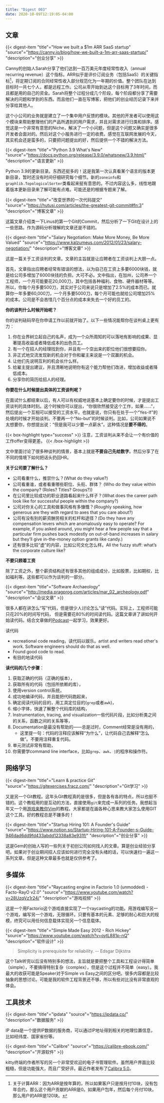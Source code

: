 ```yaml
---
title: "Digest 003"
date: 2020-10-09T12:19:05-04:00
---
```


## 文章

{{< digest-item "title"="How we built a $1m ARR SaaS startup" "source"="https://canny.io/blog/how-we-built-a-1m-arr-saas-startup/" "description"="创业分享" >}}

Canny的创始人Sarah分享了他们达到一百万美元年度经常性收入（annual recurring revenue）这个指标。ARR似乎是评价订阅业务（包括SaaS）的关键指标[^1]，将定期订阅的合同经常性收入部分规范化为一年期的价值。整个团队在达到目标时一共七个人，都是远程工作。公司从零开始到达这个目标用了3年时间，而且都是用的自己的资金。Sarah将整个过程分成几个阶段，每个阶段都分享了需要解决的问题和学到的东西。而且他们一直在写博客，把他们的创业经历记录下来并分享给其他人。

这个小公司的业务就是建立了一个集中用户反馈的模块。其他的开发者可以使用这个模块来帮助整理他们的产品所遇到的用户需求，并且对需求进行归类和排序。感觉这是一个非常有意思的Niche，解决了一个小问题，但是这个问题又确实是很多开发者会面对的。然后对这个小服务进行一定的收费。感觉在互联网发展的今天，其实机会还是蛮多的，只要把问题提出的好，然后提供一个不错的解决方法。

{{< digest-item "title"="Python 3.9 What's New" "source"="https://docs.python.org/release/3.9.0/whatsnew/3.9.html/" "description"="语言更新" >}}

Python 3.9的更新目录。东西还挺多的！这是我第一次认真看某个语言的版本更新目录，暂时还没有时间仔细研究每个细节。新的`zoneinfo`和`graphlib.TopologicalSorter`类看起来挺有意思的。不过内容这么多，线性地跟着版本更新目录来了解可能有点难。可能还是的根据专题来了解。

{{< digest-item "title"="改变世界的一次代码提交" "source"="https://hutusi.com/articles/the-greatest-git-commit#fn:3" "description"="博客文章" >}}

这篇文章介绍类一下Linus的第一个Git的Commit，然后分析了一下Git在设计上的一些思路。作为源码分析理解的文章还是不错的。

{{< digest-item "title"="Salary Negotiation: Make More Money, Be More Valued" "source"="https://www.kalzumeus.com/2012/01/23/salary-negotiation/" "description"="博客文章" >}}

这是一篇关于工资谈判的文章。文章的主旨就是让应聘者在工资谈判上大胆一点。

首先，文章指出应聘者经常有错误的想法，以为自己在工资上多要6000块钱，就是给公司多增加了6000块钱的负担。大可不必。文中指出，在加州，公司养一个工程师，一个月可能要花20,000刀，其中包括各种福利、食物、硬件器材等等。所以，你每个月多要500刀，其实对于公司来说只是增加了2.5%的成本而已。就算你一年多要60,000刀，一个月多要5000刀，每个月可能也就给公司增加25%的成本。公司是不会吝惜几个百分点的成本来失去一个好的员工的。

**你的谈判什么时候开始呢？**

你的谈判砝码早在你申请工作以前就开始了。以下一些情况能帮你在谈判桌上更有力：
1. 你在业界树立起自己的名声，成为一个众所周知的可以落地有影响的成果、显著提高收益或者降低成本的出色员工。
2. 有一个在招人的经理找到你，并且有一个空出来的职位他们很想要招你。
3. 非正式地交流发现新的机会对于你和雇主来说是一个双赢的机会。
4. 让他们先说明互利的机会长什么样。
5. 给雇主提出建议，并且清晰地说明你有这个能力帮他们改进，增加收益或者降低成本。
6. 分享你的简历给招人的经理。

**你要在什么时候提出具体的工资谈判呢？**

在面试什么都结束以后，有人可以有权威地说基本上确定要你的时候，才是提出工资谈判的具体时刻。这个时候你可以提出，“你很欣然接受这个工作，如果……”，然后提出一个互相可以接受的工资水平。也就是说，你只有在处于一个“Yes-If”的处境的时候才开始谈判。不要再一个“No-but”的时候谈判。比如，公司如果说不太想要你，你想提出说：“但是我可以少要一点薪水”。这种情况是**要不得的**。

{{< box-highlight type="success" >}}
注意，工资谈判从来不会让一个有价值的工作offer变得更差。
{{< /box-highlight >}}

文中里面讨论了很多种谈判的情景，基本上就是**不要自己先给数字**。然后分享了在不同的情境下如何把话头扔回HR。

**关于公司要了解什么？**

* 公司看重什么，推崇什么？(What do they value?)
* 公司看重谁，或者看重哪些职位、头衔、群体？ (Who do they value within the company?  (Roles?  Titles?  Groups?))
* 在公司里比较成功的职业道路看起来什么样子？(What does the career path look like for successful people within the company?)
* 公司对你关心的工具和做事风格有多慷慨？(Roughly speaking, how generous are they with regard to axes that you care about?)
* 公司有没有别的薪资酬劳相关的杠杆和途径？(Do they have any compensation levers which are anomalously easy to operate?  For example, if you asked around, you might hear a few people say that a particular firm pushes back modestly on out-of-band increases in salary but they’ll give in-the-money option grants like candy.)
* 还有很多比较“虚”的内容，比如公司文化怎么样。All the fuzzy stuff: what’s the corporate culture like?

**不要只顾着工资**

除了工资之外，整个薪资结构还有很多其他的组成成分，比如股票，比如期权，比如福利等。这些都可以作为谈判的一部分。

{{< digest-item "title"="Software Archaeology" "source"="http://media.pragprog.com/articles/mar_02_archeology.pdf" "description"="会议文章" >}}

很多人都在讲怎么“写”代码，但是很少人讨论怎么“读”代码。实际上，工程师可能只花20%的时间写代码， 但是需要花80%的时间读代码。这篇文章讲了讲如何开始读代码。结合文章做的[Podcast](http://www.se-radio.net/2009/11/episode-148-software-archaeology-with-dave-thomas/)一起学习，效果更好。

读代码
  * recreational code reading，读代码以娱乐。artist and writers read other's work. Software engineers should do that as well.
  * Found good code to read.
  * 有目的地读代码

**读代码的几个步骤**：
1. 获取正确的代码（正确的版本），
2. 获取所有的代码（包括所依赖的库），
3. 使用version control系统，
4. 成功地编译代码，并且能把代码跑起来，
5. 确定阅读代码的目的，用工具定位目的(`grep`或者`awk`)，
6. 缩小字体，快速了解整个代码库的结构，
7. Instrumentation, tracing, and visualization一些代码片段，比如分析类之间的关系，函数之间的关系等等，
8. Documentation是最没有帮助的——总是过时，Comment经常是没有用的，
   * 这里提一句：代码的注释应该解释“为什么”，让代码自己去解释“怎么做”。不要用注释重复代码。
9.  单元测试非常有帮助，
10. 你需要学command line interface，比如`grep`、`awk`、`|`的程序和操作符。

## 网络学习

{{< digest-item "title"="Learn & practice Git" "source"="https://gitexercises.fracz.com/" "description"="Git学习" >}}

又是另一个Git教程。这年头Git教程真的是很多，但是各有各的特点，所以也挺不错的。这个教程用的是互动的方法，直接使用`git`来完成一系列的任务。我想起当年又一个用[游戏来教你Vim](https://vim-adventures.com/)的教程。大家都是在画各种心思来教大家怎么使用GIT这个工具。好的教程总是不嫌多的！

{{< digest-item "title"="Startup Hiring 101: A Founder's Guide" "source"="https://www.notion.so/Startup-Hiring-101-A-Founder-s-Guide-946dad6dd9fd433abdd12338a83e931f/" "description"="创业分享" >}}

这是Gem的创始人写的一些列关于初创公司如何找人的文章。算是创业经验分享吧。如果对于创业期间招人应该如何进行完全没有头绪的话，可以快速扫一遍这一系列文章。但是这种文章最多也就是仅供参考了。

## 多媒体

{{< digest-item "title"="Raycasting engine in Factorio 1.0 (unmodded) - Facto-RayO v2.0" "source"="https://www.youtube.com/watch?v=28UzqVz1r24/" "description"="游戏视频" >}}

这是一个用Factorio这个游戏直接实现了一个raycasting的功能。用游戏编写另一个游戏，编写另一个游戏，无限循环。只要有基本的元素、足够的耐心和巨大的规模，终究可以用任何信息载体实现另一个信息载体。

{{< digest-item "title"="Simple Made Easy 2012 - Rich Hickey" "source"="https://www.youtube.com/watch?v=oytL881p-nQ" "description"="软件设计" >}}

> Simplicity is prerequisite for reliability.
> -- Edsgar Dijkstra

这个Talk听完以后没有特别多的想法，主旨就是要把整个工具和工程设计得简单（simple），不要搞得特别复杂（complex），但是这个过程并不简单（easy）。我最大的收获可能是Speaker对于Simple vs Easy之间的区分吧。很多内容都是比较抽象的思想讨论。可能是我的软件工程背景还不够，所以有些对比没有非常直观的体会。

## 工具技术

{{< digest-item "title"="ipdata" "source"="https://ipdata.co/" "description"="数据服务" >}}

IP data是一个提供IP数据的服务商，可以通过IP地址得到相关的地理位置信息，比如经纬度、国家省份等。

{{< digest-item "title"="Calibre" "source"="https://calibre-ebook.com/" "description"="开源软件" >}}

kitty终端的作者所写的另一个非常受欢迎的电子书管理软件。虽然用户界面比较粗糙，但是功能强大，而且广受好评。最近作者发布了[Calibra 5.0](https://calibre-ebook.com/new-in/fourteen)。


[^1]: 关于计算ARR：因为ARR是按年算的，所以如果客户只是按月付10块，没有包年合约，那么这个用户贡献的ARR是0。如果用户包年，然后每个月付10块，那么用户的ARR是120块。
